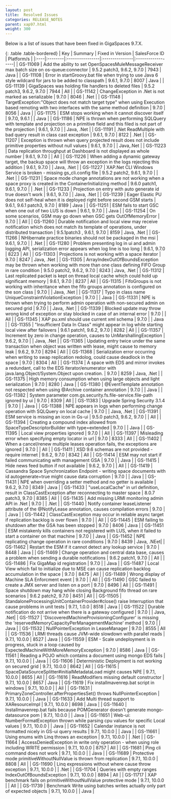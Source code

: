 ```yaml
---
layout: post
title:  Resolved Issues
categories: RELEASE_NOTES
parent: xap97.html
weight: 300
---
```



Below is a list of issues that have been fixed in GigaSpaces 9.7.X.



{: .table .table-bordered}
| Key | Summary | Fixed in Version | SalesForce ID | Platform/s |
|:----|:--------|:----------------|:---------------|:------------------|
| GS-11069 | Add the ability to set OpenSpacesMuleMessageReceiver max batch size on os-queue:connector | 9.5.2 patch3, 9.6.2, 9.7.0 | 7943 | Java |
| GS-11108 | Error in startGroovy.bat file when trying to use Java 6 style wildcard for jars to be added to classpath |  9.6.1, 9.7.0 | 8007 | Java |
| GS-11139 | GigaSpaces was holding file handlers to deleted files | 9.5.2 patch3, 9.6.2, 9.7.0 | 7944 | All |
| GS-11142 | ChangeException in .Net is not marked as serializable | 9.7.0 | 8046 | .Net |
| GS-11148 | TargetException:"Object does not match target type" when using Execution based remoting with two interfaces with the same method definition | 9.7.0 | 8056 | Java |
| GS-11175 | ESM stops working when it cannot discover itself | 9.7.0, 9.6.1 | | Java |
| GS-11186 | NPE is thrown when performing SQLQuery with template and projection on a primitive field and this filed is not part of the projection | 9.6.1, 9.7.0 | | Java, .Net |
| GS-11191 | .Net ReadMultiple with bad query result in class cast exception | 9.6.1, 9.7.0 | 8122 | .Net |
| GS-11207 | Exception is thrown when query projected result does not include primitive properties without null values | 9.6.1, 9.7.0 | | Java,.Net |
| GS-11223 | Data replication throughput at Dashboard is not displayed as whole number | 9.6.1, 9.7.0 | | All |
| GS-11226 | When adding a dynamic gateway target, the backup space will throw an exception in the logs rejecting this addition | 9.6.1, 9.7.0 | | Java, .Net |
| GS-11227 | XAP.Net CLI Windows Service is broken - missing gs_cli.config file | 9.5.2 patch2, 9.6.1, 9.7.0 | | .Net |
| GS-11231 | Space mode change annotations are not working when a space proxy is created in the ContainerInitializing method | 9.6.0 patch1, 9.6.1, 9.7.0 | | .Net |
| GS-11233 | Projection on entry with auto generate id true doesn't work | 9.6.1, 9.7.0 | | Java, .Net |
| GS-11239 | Eager Elastic PU does not self-heal when it is deployed right before second GSM starts | 9.6.1, 9.6.1 patch3, 9.7.0 | 8189 | Java |
| GS-11251 | ESM fails to start GSC when one out of two LUS is down | 9.6.1, 9.7.0 | | Java |
| GS-11254 | On some scenarios, GSM may go down when GSC gets OutOfMemoryError | 9.7.0 | | All |
| GS-11260 | Durable notification and local view may receive notification which does not match its template of operations, under distributed transaction | 9.5.1patch3 , 9.6.1, 9.7.0 | 8159 | Java, .Net |
| GS-11266 | NHibernate practice binaries should not be packaged in the msi | 9.6.1, 9.7.0 | | .Net |
| GS-11280 | Problem presenting log in ui and admin logging API, serialization error appears when log line is too long | 9.6.1, 9.7.0 | 8223 | All |
| GS-11303 | Projections is not working with a space iterator | 9.7.0 | 8247 | Java, .Net |
| GS-11305 | ArrayIndexOutOfBoundsException may be thrown when working with more than one class defining FIFO Group in rare condition | 9.5.0 patch2, 9.6.2, 9.7.0 | 8243 | Java, .Net |
| GS-11312 | Last replicated packet is kept on thread local cache which could hold up significant memory | 9.6.1, 9.7.0 | 8237 | All |
| GS-11315 | FifoGroups is not working with inheritance when the fifo groups annotation is configured on the son class | 9.7.0 | | Java, .Net |
| GS-11317 | Typo in class name UniqueConstraintViolationException | 9.7.0 | | Java |
| GS-11331 | NPE is thrown when trying to perform admin operation with non-secured admin on secured grid | 9.7.0 | | Java, .Net |
| GS-11339 | Blocked update may throw wrong kind of exception or stay blocked in case of an internal error | 9.7.0 | | All |
| GS-11345 | XAP pu.xml should use current xml schema | 9.7.0 | | Java |
| GS-11355 | "Insufficient Data In Class" might appear in log while starting local view after failovers | 9.6.1 patch1, 9.6.2, 9.7.0 | 8282 | All |
| GS-11357 | Increment by zero in change operation, causes to UnMarshallingException | 9.6.2, 9.7.0 | | Java, .Net |
| GS-11365 | Updating entry twice under the same transaction when object was written with lease, might cause to memory leak | 9.6.2, 9.7.0 | 8294 | All |
| GS-11368 | Serialization error occurring when writing to swap replication redolog, could cause deadlock in the space | 9.7.0 | 8304 | All |
| GS-11374 | A space with EDS and mirror invokes a redundant, call to the EDS iterator/enumerator with java.lang.Object/System.Object upon creation. | 9.7.0 | 8259 | Java, .Net |
| GS-11375 | High memory consumption when using large objects and light serialization | 9.7.0 | 8280 | Java |
| GS-11380 | @EventTemplate annotation not respected when using @Archive container annotation | 9.7.0 | | Java |
| GS-11382 | System parameter com.gs.security.fs.file-service.file-path ignored by ui | 9.7.0 | 8309 | All |
| GS-11383 | Upgrade Spring Security 3.1.4 | 9.7.0 | | Java |
| GS-11388 | NPE appears in logs when performing change operation with SQLQuery on local cache | 9.7.0 | | Java, .Net |
| GS-11391 | ESM service is missing an icon in Gs-ui | 9.5.0 patch3, 9.6.2, 9.7.0 | | All |
| GS-11394 | Creating a compound index allowed from SpaceTypeDescriptorBuilder with type=extended | 9.7.0 | | Java |
| GS-11395 | Local view properties ignored | 9.7.0 | | All |
| GS-11397 | Misleading error when specifying empty locator in url | 9.7.0 | 8333 | All |
| GS-11402 | When a cancel/renew multiple leases operation fails, the exceptions are ignored | 9.7.0 | | All |
| GS-11411 | XSD 9.6 schemas are not provided - require internet  | 9.6.2, 9.7.0 | 8342 | All |
| GS-11414 | ESM may not start if failed communicating with management GSA | 9.7.0 | | Java |
| GS-11415 | Hide news feed button if not available | 9.6.2, 9.7.0 | | All |
| GS-11419 | Cassandra Space Synchronization Endpoint - writing space documents with id autogenerate=true might cause data corruption | 9.7.0 | | Java |
| GS-11431 | NPE when overriding a setter method and no getter is available | 9.6.2, 9.7.0 | 8349 | Java |
| GS-11433 | "useLocalCache" in url definition, result in ClassCastException after reconnecting to master space | 8.0.7 patch3, 9.7.0 | 8385 | All |
| GS-11435 | Add missing LRMI monitoring admin API in .Net | 9.7.0 | | .Net |
| GS-11440 | Notify container leaseListener attribute of the @NotifyLease annotation, causes compilation errors | 9.7.0 | | Java |
| GS-11442 | ClassCastException may occur in reliable async target if replication backlog is over flown | 9.7.0 | | All |
| GS-11445 | ESM failing to shutdown after the GSA has been stopped | 9.7.0 | 8406 | Java |
| GS-11451 | ESM mistakenly kills containers not registered with LUS, when it failed to start a container on that machine | 9.7.0 | | Java |
| GS-11452 | NPE replicating change operation in rare conditions | 9.7.0 | 8439 | Java, .NEet|
| GS-11462 | Restart the ESM if it cannot detect any lookup service | 9.7.0 | 8448 | Java |
| GS-11469 | Change operation and central data base, causes a problem when sending a durable notifications | 9.6.2 patch1, 9.7.0 | | All |
| GS-11486 | Fix GigaMap id registration | 9.7.0 |  | Java |
| GS-11487 | Local View which fail to initialize due to MSE can cause replication backlog accumulation in the space | 9.7.0 | 8475 | All |
| GS-11489 | Wrong display of Machine SLA Enforcment event | 9.7.0 |  | All |
| GS-11490 | GSC failed to create a JMX server and listen on a port | 9.7.0 | 8496 | All |
| GS-11491 | Space shutdown may hang while closing Background fifo thread on rare scenarios | 9.6.2 patch2, 9.7.0 | 8451 | All |
| GS-11505 | StandaloneProcessingUnitContainerProvider#close() raise Interruption that cause problems in unit tests | 9.7.1, 1.0.0 | 8518 | Java |
| GS-11522 | Durable notification do not arrive when there is a gateway configured | 9.7.0 |  | Java, .Net|
| GS-11527 | 'DiscoveredMachineProvisioningConfigurer' is missing the 'reservedMemoryCapacityPerManagementMachine' method | 9.7.0 |  | Java |
| GS-11532 | NullPointerException in LeaseManager | 9.7.0 | 8555 | All |
| GS-11536 | LRMI threads cause JVM-wide slowdown with parallel reads | 9.7.1, 10.0.0 | 8527 | Java |
| GS-11559 | ESM - Scale undeployment is in progress, stuck in a loop caused by ExpectedMachineWithMoreMemoryException | 9.7.0 | 8586 | Java |
| GS-11561 | Reading a POJO which contains a document using mongo EDS fails | 9.7.1, 10.0.0 |  | Java |
| GS-11606 | Deterministic Deployment is not working on secured grid | 9.7.1, 10.0.0 | 8642 | All |
| GS-11615 | SpaceDataSourceSplitter#initialMetadataLoad might causes NPE | 9.7.1, 10.0.0 | 8655 | All |
| GS-11616 | ReadModifiers  missing default constructor  | 9.7.1, 10.0.0 | 8657 | Java |
| GS-11619 | Fix  installmavenrep.bat script in windows | 9.7.1, 10.0.0 |  | All |
| GS-11631 | PrimaryZoneController.afterPropertiesSet() throws NullPointerException | 9.7.1, 10.0.0 |  | Java |
| GS-11633 | Add Multi thread support to XAResourceImpl | 9.7.1, 10.0.0 | 8698 | Java |
| GS-11640 | Installmavenrep.bat fails because POMGenerator doesn't generate mongo-datasource pom | 9.7.1, 10.0.0 |  | Java |
| GS-11651 | Web-ui: NumberFormatException thrown while parsing cpu values for specific Local values | 9.7.1, 10.0.0 |  | Java |
| GS-11652 | Calendar instance is not formatted nicely in GS-ui query results | 9.7.1, 10.0.0 |  | Java |
| GS-11661 | Using enums with Linq throws an exception | 9.7.1, 10.0.0 |  | .Net |
| GS-11664 | AccessDeniedException in write only operation  - when using role including WRITE permission | 9.7.1, 10.0.0 | 8757 | All |
| GS-11681 | Ping cli command does not work | 9.7.1, 10.0.0 |  | Java |
| GS-11689 | Protective mode primitiveWithoutNullValue is thrown from replication | 9.7.1, 10.0.0 | 8808 | All |
| GS-11690 | Linq expressions without where cause throw exception | 9.7.1, 10.0.0 |  | .Net |
| GS-11704 | Queries with empty ranges IndexOutOfBoundsException | 9.7.1, 10.0.0 | 8894 | All |
| GS-11717 | XAP benchmark fails on primitiveWithoutNullValue protective mode | 9.7.1, 10.0.0 |  | All |
| GS-11739 | Benchmark Write using batches writes actually only part of expected objects | 9.7.1, 10.0.0 |  | Java |



